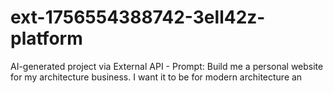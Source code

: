 # ext-1756554388742-3ell42z-platform
AI-generated project via External API - Prompt: Build me a personal website for my architecture business. I want it to be for modern architecture an
